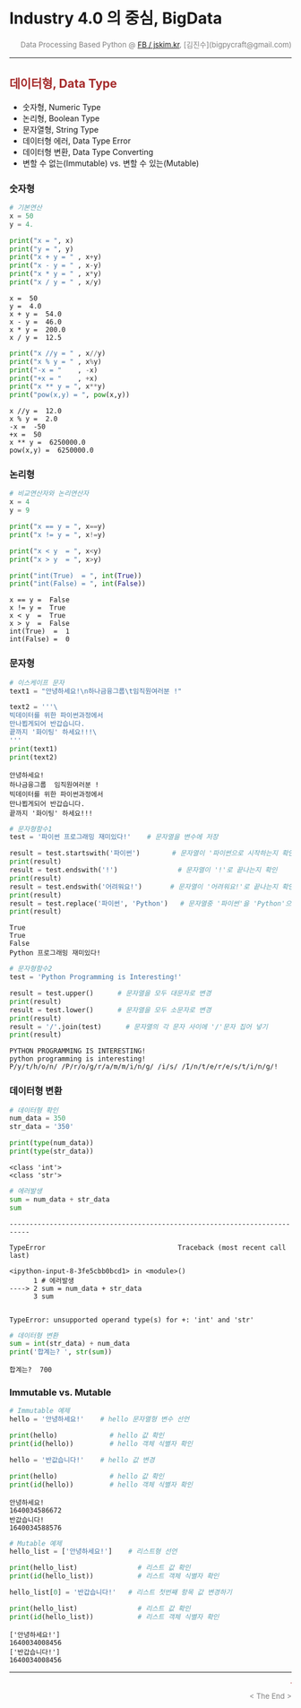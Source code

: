 
# Industry 4.0 의 중심, BigData

<div align='right'><font size=2 color='gray'>Data Processing Based Python @ <font color='blue'><a href='https://www.facebook.com/jskim.kr'>FB / jskim.kr</a></font>, [김진수](bigpycraft@gmail.com)</font></div>
<hr>

## <font color='brown'>데이터형, Data Type</font>
> 
- 숫자형, Numeric Type
- 논리형, Boolean Type
- 문자열형, String Type
- 데이터형 에러, Data Type Error
- 데이터형 변환, Data Type Converting
- 변할 수 없는(Immutable) vs. 변할 수 있는(Mutable)

### 숫자형


```python
# 기본연산
x = 50
y = 4.

print("x = ", x)
print("y = ", y)
print("x + y = " , x+y)
print("x - y = " , x-y)
print("x * y = " , x*y)
print("x / y = " , x/y)
```

    x =  50
    y =  4.0
    x + y =  54.0
    x - y =  46.0
    x * y =  200.0
    x / y =  12.5
    


```python
print("x //y = " , x//y)
print("x % y = " , x%y)
print("-x = "    , -x)
print("+x = "    , +x)
print("x ** y = ", x**y)
print("pow(x,y) = ", pow(x,y))
```

    x //y =  12.0
    x % y =  2.0
    -x =  -50
    +x =  50
    x ** y =  6250000.0
    pow(x,y) =  6250000.0
    

### 논리형


```python
# 비교연산자와 논리연산자
x = 4
y = 9

print("x == y = ", x==y)
print("x != y = ", x!=y)

print("x < y  = ", x<y)
print("x > y  = ", x>y)

print("int(True)  = ", int(True))
print("int(False) = ", int(False))
```

    x == y =  False
    x != y =  True
    x < y  =  True
    x > y  =  False
    int(True)  =  1
    int(False) =  0
    

### 문자형


```python
# 이스케이프 문자 
text1 = "안녕하세요!\n하나금융그룹\t임직원여러분 !"

text2 = '''\
빅데이터를 위한 파이썬과정에서
만나뵙게되어 반갑습니다.
끝까지 '화이팅' 하세요!!!\
'''
print(text1)
print(text2)
```

    안녕하세요!
    하나금융그룹	임직원여러분 !
    빅데이터를 위한 파이썬과정에서
    만나뵙게되어 반갑습니다.
    끝까지 '화이팅' 하세요!!!
    


```python
# 문자형함수1
test = '파이썬 프로그래밍 재미있다!'    # 문자열을 변수에 저장

result = test.startswith('파이썬')        # 문자열이 '파이썬으로 시작하는지 확인
print(result)
result = test.endswith('!')               # 문자열이 '!'로 끝나는지 확인
print(result)
result = test.endswith('어려워요!')       # 문자열이 '어려워요!'로 끝나는지 확인
print(result)
result = test.replace('파이썬', 'Python')   # 문자열중 '파이썬'을 'Python'으로 변경
print(result)
```

    True
    True
    False
    Python 프로그래밍 재미있다!
    


```python
# 문자형함수2
test = 'Python Programming is Interesting!'

result = test.upper()      # 문자열을 모두 대문자로 변경
print(result)
result = test.lower()      # 문자열을 모두 소문자로 변경
print(result)
result = '/'.join(test)      # 문자열의 각 문자 사이에 '/'문자 집어 넣기
print(result)
```

    PYTHON PROGRAMMING IS INTERESTING!
    python programming is interesting!
    P/y/t/h/o/n/ /P/r/o/g/r/a/m/m/i/n/g/ /i/s/ /I/n/t/e/r/e/s/t/i/n/g/!
    

### 데이터형 변환


```python
# 데이터형 확인
num_data = 350
str_data = '350'

print(type(num_data))
print(type(str_data))
```

    <class 'int'>
    <class 'str'>
    


```python
# 에러발생
sum = num_data + str_data
sum
```


    ---------------------------------------------------------------------------

    TypeError                                 Traceback (most recent call last)

    <ipython-input-8-3fe5cbb0bcd1> in <module>()
          1 # 에러발생
    ----> 2 sum = num_data + str_data
          3 sum
    

    TypeError: unsupported operand type(s) for +: 'int' and 'str'



```python
# 데이터형 변환
sum = int(str_data) + num_data
print('합계는? ', str(sum))
```

    합계는?  700
    

### Immutable vs. Mutable


```python
# Immutable 예제
hello = '안녕하세요!'    # hello 문자열형 변수 선언

print(hello)             # hello 값 확인
print(id(hello))         # hello 객체 식별자 확인

hello = '반값습니다!'    # hello 값 변경

print(hello)             # hello 값 확인
print(id(hello))         # hello 객체 식별자 확인
```

    안녕하세요!
    1640034586672
    반값습니다!
    1640034588576
    


```python
# Mutable 예제
hello_list = ['안녕하세요!']    # 리스트형 선언

print(hello_list)               # 리스트 값 확인
print(id(hello_list))           # 리스트 객체 식별자 확인

hello_list[0] = '반갑습니다!'   # 리스트 첫번째 항목 값 변경하기

print(hello_list)               # 리스트 값 확인
print(id(hello_list))           # 리스트 객체 식별자 확인
```

    ['안녕하세요!']
    1640034008456
    ['반갑습니다!']
    1640034008456
    

<hr>
<marquee><font size=3 color='brown'>The BigpyCraft find the information to design valuable society with Technology & Craft.</font></marquee>
<div align='right'><font size=2 color='gray'> &lt; The End &gt; </font></div>
